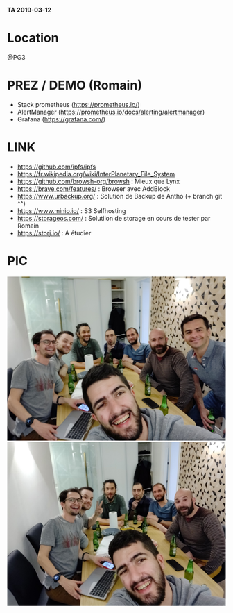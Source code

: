 **TA 2019-03-12**

# Location
@PG3

# PREZ / DEMO (Romain)

* Stack prometheus (https://prometheus.io/)
* AlertManager (https://prometheus.io/docs/alerting/alertmanager)
* Grafana (https://grafana.com/)

# LINK
* https://github.com/ipfs/ipfs
* https://fr.wikipedia.org/wiki/InterPlanetary_File_System
* https://github.com/browsh-org/browsh : Mieux que Lynx
* https://brave.com/features/ : Browser avec AddBlock
* https://www.urbackup.org/ : Solution de Backup de Antho (+ branch git ^^)
* https://www.minio.io/ : S3 Selfhosting
* https://storageos.com/ : Solutiion de storage en cours de tester par Romain
* https://storj.io/ : A étudier 

# PIC
![TA](./images/photos/IMG_20190312_194942.jpg)
![TA](./images/photos/IMG_20190312_194935.jpg)
